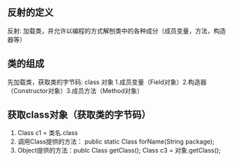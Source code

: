 ## 反射的定义
 反射: 加载类，并允许以编程的方式解刨类中的各种成分（成员变量，方法，构造器等）

## 类的组成
   先加载类，获取类的字节码: class 对象
  1.成员变量（Field对象）2.构造器（Constructor对象）3.成员方法（Method对象）


## 获取class对象（获取类的字节码）
  1. Class c1 = 类名.class
  2. 调用Class提供的方法： public static Class forName(String package);
  3. Object提供的方法：publc Class getClass(); Class c3 = 对象.getClass();




 	
